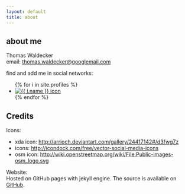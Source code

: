 ```yaml
---
layout: default
title: about
---
```


## about me
Thomas Waldecker<br />
email: [thomas.waldecker@googlemail.com](mailto:thomas.waldecker@googlemail.com)

find and add me in social networks:

<ul id="profiles">
{% for i in site.profiles %}
  <li><a href="{{ i.url }}"><img src="/assets/icon/32/{{ i.name }}.png" alt="{{ i.name }} icon" /></a></li>
{% endfor %}
</ul>
<div style="clear:left;"></div>


## Credits
Icons:<br />
* xda icon: <a href="http://arrioch.deviantart.com/gallery/24417142#/d3fwg7z">http://arrioch.deviantart.com/gallery/24417142#/d3fwg7z</a>
* icons: <a href="http://icondock.com/free/vector-social-media-icons">http://icondock.com/free/vector-social-media-icons</a>
* osm icon: <a href="http://wiki.openstreetmap.org/wiki/File:Public-images-osm_logo.svg">http://wiki.openstreetmap.org/wiki/File:Public-images-osm_logo.svg</a>


Website:<br />
Hosted on GitHub pages with jekyll engine. The source is available on <a href="https://github.com/twaldecker/twaldecker.github.com">GitHub</a>.
